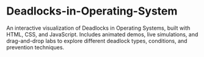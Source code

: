 # Deadlocks-in-Operating-System
An interactive visualization of Deadlocks in Operating Systems, built with HTML, CSS, and JavaScript. Includes animated demos, live simulations, and drag-and-drop labs to explore different deadlock types, conditions, and prevention techniques.
